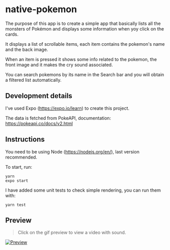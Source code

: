 # native-pokemon

The purpose of this app is to create a simple app that basically lists all the monsters of Pokémon and displays some information when yoy click on the cards.

It displays a list of scrollable items, each item contains the pokemon's name and the back image.

When an item is pressed it shows some info related to the pokemon, the front image and it makes the cry sound associated.

You can search pokemons by its name in the Search bar and you will obtain a filtered list automatically.

## Development details

I've used Expo (https://expo.io/learn) to create this project.

The data is fetched from PokeAPI, documentation: https://pokeapi.co/docs/v2.html

## Instructions

You need to be using Node (https://nodejs.org/en/), last version recommended.

To start, run:

```
yarn
expo start
```

I have added some unit tests to check simple rendering, you can run them with:

```
yarn test
```

## Preview

> Click on the gif preview to view a video with sound.

[![Preview](https://media.giphy.com/media/L12IQADcc9nHHlyDps/giphy.gif)](https://www.youtube.com/watch?v=awlga7aAhe4)
